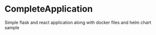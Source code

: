 # CompleteApplication
Simple flask and react application along with docker files and helm chart sample
